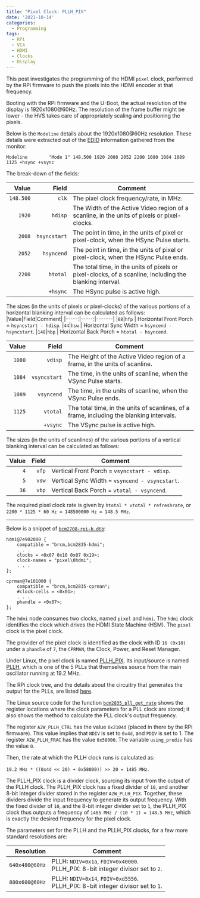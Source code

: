 ```yaml
---
title: "Pixel Clock: PLLH_PIX"
date: '2021-10-14'
categories:
  - Programming
tags:
  - RPi
  - VC4
  - HDMI
  - Clocks
  - Display
---
```


This post investigates the programming of the HDMI `pixel` clock, performed by
the RPi firmware to push the pixels into the HDMI encoder at that frequency.

Booting with the RPi firmware and the U-Boot, the actual resolution of the
display is 1920x1080@60Hz. The resolution of the frame buffer might be lower -
the HVS takes care of appropriately scaling and positioning the pixels.

Below is the `Modeline` details about the 1920x1080@60Hz resolution. These
details were extracted out of the [EDID](https://en.wikipedia.org/wiki/Extended_Display_Identification_Data) information gathered from the monitor:

```
Modeline        "Mode 1" 148.500 1920 2008 2052 2200 1080 1084 1089 1125 +hsync +vsync
```

The break-down of the fields:

|Value|Field|Comment|
|-----:|-----:|-------|
|`148.500`|`clk` |The pixel clock frequency/rate, in MHz.
|`1920`|`hdisp` |The Width of the Active Video region of a scanline, in the units of pixels or pixel-clocks.
|`2008`|`hsyncstart` |The point in time, in the units of pixel or pixel-clock, when the HSync Pulse starts.
|`2052`|`hsyncend` |The point in time, in the units of pixel or pixel-clock, when the HSync Pulse ends.
|`2200`|`htotal` |The total time, in the units of pixels or pixel-clocks, of a scanline, including the blanking interval.
||`+hsync` |The HSync pulse is active high.


The sizes (in the units of pixels or pixel-clocks) of the various portions of
a horizontal blanking interval can be calculated as follows:
|Value|Field|Comment|
|-----:|-----:|-------|
|`88`|`hfp` | Horizontal Front Porch = `hsyncstart - hdisp`.
|`44`|`hsw` | Horizontal Sync Width = `hsyncend - hsyncstart`.
|`148`|`hbp` | Horizontal Back Porch = `htotal - hsyncend`.

|Value|Field|Comment|
|-----:|-----:|-------|
|`1080`|`vdisp` |The Height of the Active Video region of a frame, in the units of scanline.
|`1084`|`vsyncstart` |The time, in the units of scanline, when the VSync Pulse starts.
|`1089`|`vsyncend` |The time, in the units of scanline, when the VSync Pulse ends.
|`1125`|`vtotal` |The total time, in the units of scanlines, of a frame, including the blanking intervals.
||`+vsync` |The VSync pulse is active high.

The sizes (in the units of scanlines) of the various portions of a vertical
blanking interval can be calculated as follows:

|Value|Field|Comment|
|-----:|-----:|-------|
|`4`|`vfp` | Vertical Front Porch = `vsyncstart - vdisp`.
|`5`|`vsw` | Vertical Sync Width = `vsyncend - vsyncstart`.
|`36`|`vbp` | Vertical Back Porch = `vtotal - vsyncend`.

The required pixel clock rate is given by `htotal * vtotal * refreshrate`, or
`2200 * 1125 * 60 Hz = 148500000 Hz = 148.5 MHz`.

---


Below is a snippet of [`bcm2708-rpi-b.dtb`](https://github.com/raspberrypi/firmware/blob/master/boot/bcm2708-rpi-b.dtb):

```
hdmi@7e902000 {
	compatible = "brcm,bcm2835-hdmi";
	. . .
	clocks = <0x07 0x10 0x07 0x19>;
	clock-names = "pixel\0hdmi";
	. . .
};

cprman@7e101000 {
	compatible = "brcm,bcm2835-cprman";
	#clock-cells = <0x01>;
	. . .
	phandle = <0x07>;
};
```

The `hdmi` node consumes two clocks, named `pixel` and `hdmi`. The `hdmi` clock
identifies the clock which drives the HDMI State Machine (HSM). The `pixel`
clock is the pixel clock.

The provider of the pixel clock is identified as the clock with ID `16 (0x10)`
under a `phandle` of `7`, the `CPRMAN`, the Clock, Power, and Reset Manager.

Under Linux, the pixel clock is named
[PLLH_PIX](https://lxr.missinglinkelectronics.com/linux/include/dt-bindings/clock/bcm2835.h).
Its input/source is named
[PLLH](https://lxr.missinglinkelectronics.com/linux/include/dt-bindings/clock/bcm2835.h), which is one of the 5 PLLs that themselves source from the main oscillator
running at 19.2 MHz.

The RPi clock tree, and the details about the circuitry that generates the output
for the PLLs, are listed [here](https://elinux.org/The_Undocumented_Pi).

The Linux source code for the function
[`bcm2835_pll_get_rate`](https://lxr.missinglinkelectronics.com/linux/drivers/clk/bcm/clk-bcm2835.c)
shows the register
locations where the clock parameters for a PLL clock are stored; it also shows the
method to calculate the PLL clock's output frequency.

The register `A2W_PLLH_CTRL` has the value `0x2104d` (placed in there by the
RPi firmware). This value implies that
`NDIV` is set to `0x4d`, and `PDIV` is set to 1. The register `A2W_PLLH_FRAC`
has the value `0x58000`. The variable `using_prediv` has the value `0`.

Then, the rate at which the PLLH clock runs is calculated as:

`19.2 MHz * ((0x4d << 20) + 0x58000)) >> 20 = 1485 MHz`.

The PLLH_PIX clock is a divider clock, sourcing its input from the output of
the PLLH clock. The PLLH_PIX clock has a fixed divider of `10`, and another 8-bit
integer divider stored in the register `A2W_PLLH_PIX`.
Together, these dividers divide the input frequency to generate its output
frequency.
With the fixed divider of `10`, and the 8-bit integer divider set to `1`,
the PLLH_PIX clock thus outputs a frequency of
`1485 MHz / (10 * 1) = 148.5 MHz`, which is exactly the desired frequency for
the pixel clock.

The parameters set for the PLLH and the PLLH_PIX clocks, for a few more
standard resolutions are:


|Resolution|Comment|
|-----:|-------|
|`640x480@60Hz`| PLLH: `NDIV=0x1a`, `FDIV=0x40000`.<br/>PLLH_PIX: 8-bit integer divisor set to `2`.
|`800x600@60Hz`| PLLH: `NDIV=0x14`, `FDIV=0xd5556`.<br/>PLLH_PIX: 8-bit integer divisor set to `1`.
